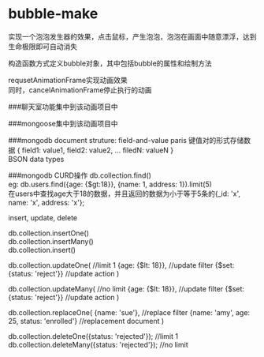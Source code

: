 # bubble-make

实现一个泡泡发生器的效果，点击鼠标，产生泡泡，泡泡在画面中随意漂浮，达到生命极限即可自动消失

构造函数方式定义bubble对象，其中包括bubble的属性和绘制方法  

requsetAnimationFrame实现动画效果  
同时，cancelAnimationFrame停止执行的动画

###聊天室功能集中到该动画项目中

###mongoose集中到该动画项目中

###mongodb
document struture: field-and-value paris 键值对的形式存储数据
{
	field1: value1,
	field2: value2,
	...
	filedN: valueN
}  
BSON data types  


###mongodb CURD操作
db.collection.find()  
eg: db.users.find({age: {$gt:18}}, {name: 1, address: 1}).limit(5)  
在users中查找age大于18的数据，并且返回的数据为小于等于5条的{_id: 'x', name: 'x', address: 'x'};  

insert, update, delete 

db.collection.insertOne()  
db.collection.insertMany()  
db.collection.insert()  

db.collection.updateOne( //limit 1
	{age: {$lt: 18}}, //update filter
	{$set: {status: 'reject'}} //update action
)

db.collection.updateMany( //no limit
	{age: {$lt: 18}}, //update filter
	{$set: {status: 'reject'}} //update action
)  

db.collection.replaceOne(
	{name: 'sue'},  //replace filter
	{name: 'amy', age: 25, status: 'enrolled'} //replacement document
)

db.collection.deleteOne({status: 'rejected'});  //limit 1
db.collection.deleteMany({status: 'rejected'}); //no limit
